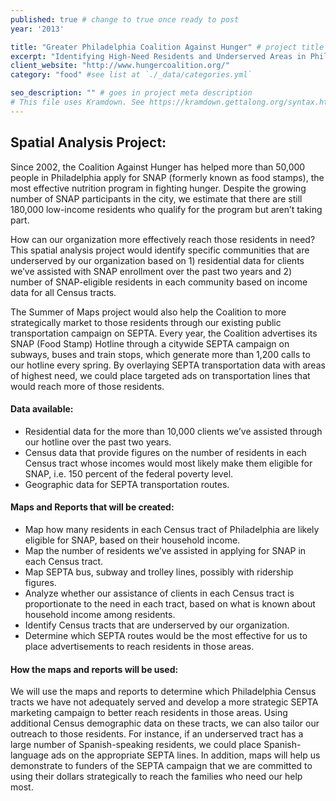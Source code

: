 ```yaml
---
published: true # change to true once ready to post
year: '2013'

title: "Greater Philadelphia Coalition Against Hunger" # project title or client name
excerpt: "Identifying High-Need Residents and Underserved Areas in Philadelphia for Coalition Against Hunger Assistance" # shows on project list page
client_website: "http://www.hungercoalition.org/"
category: "food" #see list at `./_data/categories.yml`

seo_description: "" # goes in project meta description
# This file uses Kramdown. See https://kramdown.gettalong.org/syntax.html for syntax
---
```


## Spatial Analysis Project:
Since 2002, the Coalition Against Hunger has helped more than 50,000 people in Philadelphia apply for SNAP (formerly known as food stamps), the most effective nutrition program in fighting hunger. Despite the growing number of SNAP participants in the city, we estimate that there are still 180,000 low-income residents who qualify for the program but aren’t taking part.

How can our organization more effectively reach those residents in need? This spatial analysis project would identify specific communities that are underserved by our organization based on 1) residential data for clients we’ve assisted with SNAP enrollment over the past two years and 2) number of SNAP-eligible residents in each community based on income data for all Census tracts.

The Summer of Maps project would also help the Coalition to more strategically market to those residents through our existing public transportation campaign on SEPTA. Every year, the Coalition advertises its SNAP (Food Stamp) Hotline through a citywide SEPTA campaign on subways, buses and train stops, which generate more than 1,200 calls to our hotline every spring. By overlaying SEPTA transportation data with areas of highest need, we could place targeted ads on transportation lines that would reach more of those residents.

#### Data available:
- Residential data for the more than 10,000 clients we’ve assisted through our hotline over the past two years.
- Census data that provide figures on the number of residents in each Census tract whose incomes would most likely make them eligible for SNAP, i.e. 150 percent of the federal poverty level.
- Geographic data for SEPTA transportation routes.

#### Maps and Reports that will be created:
- Map how many residents in each Census tract of Philadelphia are likely eligible for SNAP, based on their household income.
- Map the number of residents we’ve assisted in applying for SNAP in each Census tract.
- Map SEPTA bus, subway and trolley lines, possibly with ridership figures.
- Analyze whether our assistance of clients in each Census tract is proportionate to the need in each tract, based on what is known about household income among residents.
- Identify Census tracts that are underserved by our organization.
- Determine which SEPTA routes would be the most effective for us to place advertisements to reach residents in those areas.

#### How the maps and reports will be used:
We will use the maps and reports to determine which Philadelphia Census tracts we have not adequately served and develop a more strategic SEPTA marketing campaign to better reach residents in those areas. Using additional Census demographic data on these tracts, we can also tailor our outreach to those residents. For instance, if an underserved tract has a large number of Spanish-speaking residents, we could place Spanish-language ads on the appropriate SEPTA lines. In addition, maps will help us demonstrate to funders of the SEPTA campaign that we are committed to using their dollars strategically to reach the families who need our help most.

